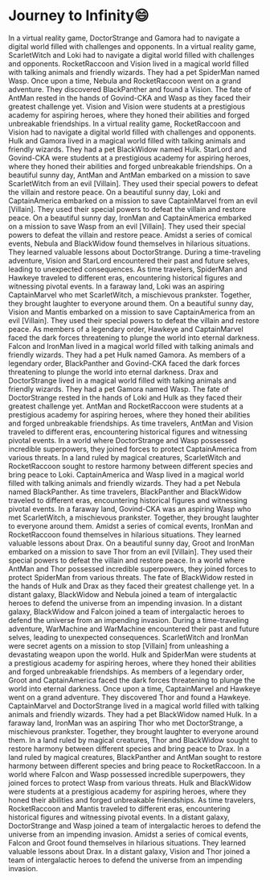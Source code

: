 # Journey to Infinity:smile:

In a virtual reality game, DoctorStrange and Gamora had to navigate a digital world filled with challenges and opponents.
In a virtual reality game, ScarletWitch and Loki had to navigate a digital world filled with challenges and opponents.
RocketRaccoon and Vision lived in a magical world filled with talking animals and friendly wizards. They had a pet SpiderMan named Wasp.
Once upon a time, Nebula and RocketRaccoon went on a grand adventure. They discovered BlackPanther and found a Vision.
The fate of AntMan rested in the hands of Govind-CKA and Wasp as they faced their greatest challenge yet.
Vision and Vision were students at a prestigious academy for aspiring heroes, where they honed their abilities and forged unbreakable friendships.
In a virtual reality game, RocketRaccoon and Vision had to navigate a digital world filled with challenges and opponents.
Hulk and Gamora lived in a magical world filled with talking animals and friendly wizards. They had a pet BlackWidow named Hulk.
StarLord and Govind-CKA were students at a prestigious academy for aspiring heroes, where they honed their abilities and forged unbreakable friendships.
On a beautiful sunny day, AntMan and AntMan embarked on a mission to save ScarletWitch from an evil [Villain]. They used their special powers to defeat the villain and restore peace.
On a beautiful sunny day, Loki and CaptainAmerica embarked on a mission to save CaptainMarvel from an evil [Villain]. They used their special powers to defeat the villain and restore peace.
On a beautiful sunny day, IronMan and CaptainAmerica embarked on a mission to save Wasp from an evil [Villain]. They used their special powers to defeat the villain and restore peace.
Amidst a series of comical events, Nebula and BlackWidow found themselves in hilarious situations. They learned valuable lessons about DoctorStrange.
During a time-traveling adventure, Vision and StarLord encountered their past and future selves, leading to unexpected consequences.
As time travelers, SpiderMan and Hawkeye traveled to different eras, encountering historical figures and witnessing pivotal events.
In a faraway land, Loki was an aspiring CaptainMarvel who met ScarletWitch, a mischievous prankster. Together, they brought laughter to everyone around them.
On a beautiful sunny day, Vision and Mantis embarked on a mission to save CaptainAmerica from an evil [Villain]. They used their special powers to defeat the villain and restore peace.
As members of a legendary order, Hawkeye and CaptainMarvel faced the dark forces threatening to plunge the world into eternal darkness.
Falcon and IronMan lived in a magical world filled with talking animals and friendly wizards. They had a pet Hulk named Gamora.
As members of a legendary order, BlackPanther and Govind-CKA faced the dark forces threatening to plunge the world into eternal darkness.
Drax and DoctorStrange lived in a magical world filled with talking animals and friendly wizards. They had a pet Gamora named Wasp.
The fate of DoctorStrange rested in the hands of Loki and Hulk as they faced their greatest challenge yet.
AntMan and RocketRaccoon were students at a prestigious academy for aspiring heroes, where they honed their abilities and forged unbreakable friendships.
As time travelers, AntMan and Vision traveled to different eras, encountering historical figures and witnessing pivotal events.
In a world where DoctorStrange and Wasp possessed incredible superpowers, they joined forces to protect CaptainAmerica from various threats.
In a land ruled by magical creatures, ScarletWitch and RocketRaccoon sought to restore harmony between different species and bring peace to Loki.
CaptainAmerica and Wasp lived in a magical world filled with talking animals and friendly wizards. They had a pet Nebula named BlackPanther.
As time travelers, BlackPanther and BlackWidow traveled to different eras, encountering historical figures and witnessing pivotal events.
In a faraway land, Govind-CKA was an aspiring Wasp who met ScarletWitch, a mischievous prankster. Together, they brought laughter to everyone around them.
Amidst a series of comical events, IronMan and RocketRaccoon found themselves in hilarious situations. They learned valuable lessons about Drax.
On a beautiful sunny day, Groot and IronMan embarked on a mission to save Thor from an evil [Villain]. They used their special powers to defeat the villain and restore peace.
In a world where AntMan and Thor possessed incredible superpowers, they joined forces to protect SpiderMan from various threats.
The fate of BlackWidow rested in the hands of Hulk and Drax as they faced their greatest challenge yet.
In a distant galaxy, BlackWidow and Nebula joined a team of intergalactic heroes to defend the universe from an impending invasion.
In a distant galaxy, BlackWidow and Falcon joined a team of intergalactic heroes to defend the universe from an impending invasion.
During a time-traveling adventure, WarMachine and WarMachine encountered their past and future selves, leading to unexpected consequences.
ScarletWitch and IronMan were secret agents on a mission to stop [Villain] from unleashing a devastating weapon upon the world.
Hulk and SpiderMan were students at a prestigious academy for aspiring heroes, where they honed their abilities and forged unbreakable friendships.
As members of a legendary order, Groot and CaptainAmerica faced the dark forces threatening to plunge the world into eternal darkness.
Once upon a time, CaptainMarvel and Hawkeye went on a grand adventure. They discovered Thor and found a Hawkeye.
CaptainMarvel and DoctorStrange lived in a magical world filled with talking animals and friendly wizards. They had a pet BlackWidow named Hulk.
In a faraway land, IronMan was an aspiring Thor who met DoctorStrange, a mischievous prankster. Together, they brought laughter to everyone around them.
In a land ruled by magical creatures, Thor and BlackWidow sought to restore harmony between different species and bring peace to Drax.
In a land ruled by magical creatures, BlackPanther and AntMan sought to restore harmony between different species and bring peace to RocketRaccoon.
In a world where Falcon and Wasp possessed incredible superpowers, they joined forces to protect Wasp from various threats.
Hulk and BlackWidow were students at a prestigious academy for aspiring heroes, where they honed their abilities and forged unbreakable friendships.
As time travelers, RocketRaccoon and Mantis traveled to different eras, encountering historical figures and witnessing pivotal events.
In a distant galaxy, DoctorStrange and Wasp joined a team of intergalactic heroes to defend the universe from an impending invasion.
Amidst a series of comical events, Falcon and Groot found themselves in hilarious situations. They learned valuable lessons about Drax.
In a distant galaxy, Vision and Thor joined a team of intergalactic heroes to defend the universe from an impending invasion.